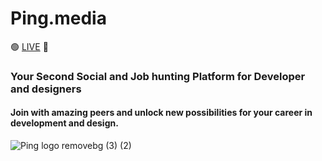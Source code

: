 
# Ping.media 

🟢  [LIVE](ping-media.vercel.app) 🚀

### Your Second Social and Job hunting Platform for Developer and designers

#### Join with amazing peers and unlock new possibilities for your career in development and design.


![Ping logo removebg (3) (2)](https://github.com/PrashantIndurkar/ping.media/assets/32466796/e7c825d2-349b-4b03-bf11-0f66c221244a)
